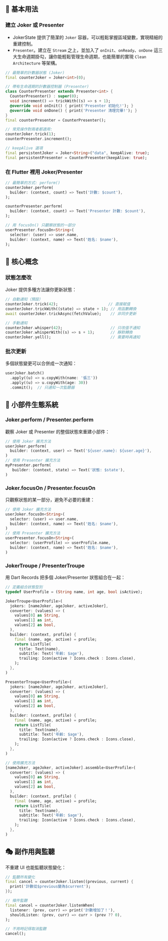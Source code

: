## 🎪 基本用法

### 建立 Joker 或 Presenter

- JokerState 提供了簡潔的 `Joker` 容器，可以輕鬆掌握區域變數，實現精細的重建控制。
- `Presenter`。建立在 `Stream` 之上，並加入了 `onInit`、`onReady`、`onDone` 這三大生命週期掛勾，讓你能輕鬆管理生命週期，也能簡單的實現 `Clean Architecture` 等架構。

```dart
// 最簡單的計數器狀態 (Joker)
final counterJoker = Joker<int>(0);

// 帶有生命週期的計數器控制器 (Presenter)
class CounterPresenter extends Presenter<int> {
  CounterPresenter() : super(0);
  void increment() => trickWith((s) => s + 1);
  @override void onInit() { print('Presenter 初始化!'); }
  @override void onDone() { print('Presenter 清理完畢!'); }
}
final counterPresenter = CounterPresenter();

// 常見操作對兩者都適用:
counterJoker.trick(1);
counterPresenter.increment(); 

// keepAlive 選項
final persistentJoker = Joker<String>("data", keepAlive: true);
final persistentPresenter = CounterPresenter(keepAlive: true);
```

### 在 Flutter 裡用 Joker/Presenter

```dart
// 最簡單的方式: perform()
counterJoker.perform(
  builder: (context, count) => Text('計數: $count'),
);

counterPresenter.perform(
  builder: (context, count) => Text('Presenter 計數: $count'),
);

// 用 focusOn() 只觀察狀態的一部分
userPresenter.focusOn<String>(
  selector: (user) => user.name,
  builder: (context, name) => Text('姓名: $name'),
);
```

## 🎪 核心概念

### 狀態怎麼改

Joker 提供多種方法讓你更新狀態：

```dart
// 自動通知（預設）
counterJoker.trick(42);                      // 直接賦值
counterJoker.trickWith((state) => state + 1); // 用函數轉換
await counterJoker.trickAsync(fetchValue);    // 非同步更新

// 手動通知
counterJoker.whisper(42);                     // 只改值不通知
counterJoker.whisperWith((s) => s + 1);       // 靜默轉換
counterJoker.yell();                          // 需要時再通知
```

### 批次更新

多個狀態變更可以合併成一次通知：

```dart
userJoker.batch()
  .apply((u) => u.copyWith(name: '張三'))
  .apply((u) => u.copyWith(age: 30))
  .commit();  // 只通知一次監聽器
```

## 🌉 小部件生態系統

### Joker.perform / Presenter.perform

觀察 Joker 或 Presenter 的整個狀態來重建小部件：

```dart
// 使用 Joker 擴充方法
userJoker.perform(
  builder: (context, user) => Text('${user.name}: ${user.age}'),
)
// 使用 Presenter 擴充方法
myPresenter.perform(
   builder: (context, state) => Text('狀態: $state'),
)
```

### Joker.focusOn / Presenter.focusOn

只觀察狀態的某一部分，避免不必要的重建：

```dart
// 使用 Joker 擴充方法
userJoker.focusOn<String>(
  selector: (user) => user.name,
  builder: (context, name) => Text('姓名: $name'),
)
// 使用 Presenter 擴充方法
userPresenter.focusOn<String>(
  selector: (userProfile) => userProfile.name,
  builder: (context, name) => Text('姓名: $name'),
)
```

### JokerTroupe / PresenterTroupe

用 Dart Records 把多個 Joker/Presenter 狀態組合在一起：

```dart
// 定義組合狀態型別
typedef UserProfile = (String name, int age, bool isActive);

JokerTroupe<UserProfile>(
  jokers: [nameJoker, ageJoker, activeJoker],
  converter: (values) => (
    values[0] as String,
    values[1] as int,
    values[2] as bool,
  ),
  builder: (context, profile) {
    final (name, age, active) = profile;
    return ListTile(
      title: Text(name),
      subtitle: Text('年齡: $age'),
      trailing: Icon(active ? Icons.check : Icons.close),
    );
  },
)

PresenterTroupe<UserProfile>(
  jokers: [nameJoker, ageJoker, activeJoker],
  converter: (values) => (
    values[0] as String,
    values[1] as int,
    values[2] as bool,
  ),
  builder: (context, profile) {
    final (name, age, active) = profile;
    return ListTile(
      title: Text(name),
      subtitle: Text('年齡: $age'),
      trailing: Icon(active ? Icons.check : Icons.close),
    );
  },
)

// 使用擴充方法
[nameJoker, ageJoker, activeJoker].assemble<UserProfile>(
  converter: (values) => (
    values[0] as String,
    values[1] as int,
    values[2] as bool,
  ),
  builder: (context, profile) {
    final (name, age, active) = profile;
    return ListTile(
      title: Text(name),
      subtitle: Text('年齡: $age'),
      trailing: Icon(active ? Icons.check : Icons.close),
    );
  },
)
```

## 🎭 副作用與監聽

不重建 UI 也能監聽狀態變化：

```dart
// 監聽所有變化
final cancel = counterJoker.listen((previous, current) {
  print('計數從$previous變為$current');
});

// 條件監聽
final cancel = counterJoker.listenWhen(
  listener: (prev, curr) => print('計數增加了！'),
  shouldListen: (prev, curr) => curr > (prev ?? 0),
);

// 不用時記得取消監聽
cancel();
```